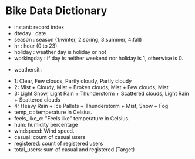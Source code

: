 # Bike Data Dictionary 

- instant: record index 
- dteday : date 
- season : season (1:winter, 2:spring, 3:summer, 4:fall) 
- hr : hour (0 to 23) 
- holiday : weather day is holiday or not
- workingday : if day is neither weekend nor holiday is 1, otherwise is 0. 
+ weathersit : 
- 1: Clear, Few clouds, Partly cloudy, Partly cloudy 
- 2: Mist + Cloudy, Mist + Broken clouds, Mist + Few clouds, Mist 
- 3: Light Snow, Light Rain + Thunderstorm + Scattered clouds, Light Rain + Scattered clouds 
- 4: Heavy Rain + Ice Pallets + Thunderstorm + Mist, Snow + Fog 
- temp_c : temperature in Celsius. 
- feels_like_c: "Feels like" temperature in Celsius. 
- hum: humidity percentage
- windspeed: Wind speed.
- casual: count of casual users 
- registered: count of registered users 
- total_users: sum of casual and registered (Target)